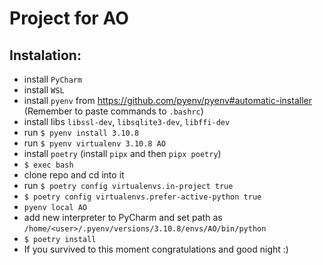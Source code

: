 # Project for AO

## Instalation:
* install `PyCharm`
* install `WSL`
* install `pyenv` from https://github.com/pyenv/pyenv#automatic-installer (Remember to paste commands to `.bashrc`)
* install libs `libssl-dev`, `libsqlite3-dev`, `libffi-dev`
* run `$ pyenv install 3.10.8` 
* run `$ pyenv virtualenv 3.10.8 AO`
* install `poetry` (install `pipx` and then `pipx poetry`)
* `$ exec bash`
* clone repo and cd into it
* run `$ poetry config virtualenvs.in-project true`
* `$ poetry config virtualenvs.prefer-active-python true`
* `pyenv local AO` 
* add new interpreter to PyCharm and set path as `/home/<user>/.pyenv/versions/3.10.8/envs/AO/bin/python`
* `$ poetry install`
* If you survived to this moment congratulations and good night :)